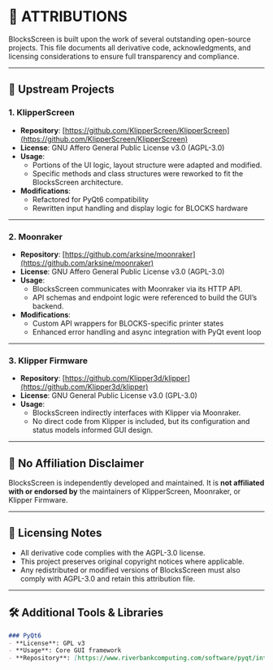 # 📜 ATTRIBUTIONS

BlocksScreen is built upon the work of several outstanding open-source projects. This file documents all derivative code, acknowledgments, and licensing considerations to ensure full transparency and compliance.

---

## 🧩 Upstream Projects

### 1. KlipperScreen  
- **Repository**: [https://github.com/KlipperScreen/KlipperScreen](https://github.com/KlipperScreen/KlipperScreen)  
- **License**: GNU Affero General Public License v3.0 (AGPL-3.0)  
- **Usage**:  
  - Portions of the UI logic, layout structure were adapted and modified.  
  - Specific methods and class structures were reworked to fit the BlocksScreen architecture.  
- **Modifications**:  
  - Refactored for PyQt6 compatibility  
  - Rewritten input handling and display logic for BLOCKS hardware  

---

### 2. Moonraker  
- **Repository**: [https://github.com/arksine/moonraker](https://github.com/arksine/moonraker)  
- **License**: GNU Affero General Public License v3.0 (AGPL-3.0)  
- **Usage**:  
  - BlocksScreen communicates with Moonraker via its HTTP API.  
  - API schemas and endpoint logic were referenced to build the GUI’s backend.  
- **Modifications**:  
  - Custom API wrappers for BLOCKS-specific printer states  
  - Enhanced error handling and async integration with PyQt event loop

---

### 3. Klipper Firmware  
- **Repository**: [https://github.com/Klipper3d/klipper](https://github.com/Klipper3d/klipper)  
- **License**: GNU General Public License v3.0 (GPL-3.0)  
- **Usage**:  
  - BlocksScreen indirectly interfaces with Klipper via Moonraker.  
  - No direct code from Klipper is included, but its configuration and status models informed GUI design.

---

## 🚫 No Affiliation Disclaimer

BlocksScreen is independently developed and maintained. It is **not affiliated with or endorsed by** the maintainers of KlipperScreen, Moonraker, or Klipper Firmware.

---

## 📘 Licensing Notes

- All derivative code complies with the AGPL-3.0 license.  
- This project preserves original copyright notices where applicable.  
- Any redistributed or modified versions of BlocksScreen must also comply with AGPL-3.0 and retain this attribution file.

---

## 🛠 Additional Tools & Libraries

```markdown
### PyQt6  
- **License**: GPL v3  
- **Usage**: Core GUI framework  
- **Repository**: [https://www.riverbankcomputing.com/software/pyqt/intro](https://www.riverbankcomputing.com/software/pyqt/intro)



